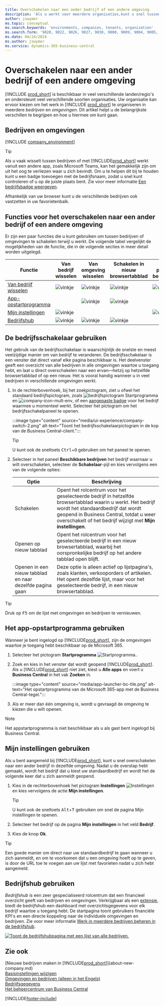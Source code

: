 ```yaml
---
title: Overschakelen naar een ander bedrijf of een andere omgeving
description: 'Als u werkt voor meerdere organisaties,kunt u snel tussen de omgevingen en bedrijven schakelen.'
author: jswymer
ms.topic: conceptual
ms.search.keywords: 'environments, companies, tenants, organization'
ms.search.form: '9020, 9022, 9026, 9027, 9030, 9000, 9009, 9004, 9005, 9024, 9006, 9007, 9010, 9016, 9017'
ms.date: 04/24/2024
ms.author: jswymer
ms.service: dynamics-365-business-central
---
```


# <a name="switching-to-another-company-or-environment"></a>Overschakelen naar een ander bedrijf of een andere omgeving

[!INCLUDE [prod_short](includes/prod_short.md)] is beschikbaar in veel verschillende landen/regio's en ondersteunt veel verschillende soorten organisaties. Uw organisatie kan ervoor kiezen om het werk in [!INCLUDE [prod_short](includes/prod_short.md)] te organiseren in meerdere *bedrijven* en *omgevingen*. Dit artikel helpt u de belangrijkste verschillen te begrijpen en hoe u hiermee om kunt gaan.

## <a name="about-companies-and-environments"></a>Bedrijven en omgevingen

[!INCLUDE [company_environment](includes/company_environment.md)]

> [!TIP]
> Als u vaak wisselt tussen bedrijven of met [!INCLUDE[prod_short](includes/prod_short.md)] werkt vanuit een andere app, zoals Microsoft Teams, kan het gemakkelijk zijn om uit het oog te verliezen waar u zich bevindt. Om u te helpen dit bij te houden kunt u een badge toevoegen met de bedrijfsnaam, zodat u snel kunt controleren of u op de juiste plaats bent. Zie voor meer informatie [Een bedrijfsbadge weergeven](admin-company-information.md#badge).
> 
> Afhankelijk van uw browser kunt u de verschillende bedrijven ook vastzetten in uw favorietenbalk.  

<!--
[!INCLUDE [about-ui-learn](includes/about-ui-learn.md)]-->

## <a name="features-for-switching-company-or-environment"></a>Functies voor het overschakelen naar een ander bedrijf of een andere omgeving

Er zijn een paar functies die u kunt gebruiken om tussen bedrijven of omgevingen te schakelen terwijl u werkt. De volgende tabel vergelijkt de mogelijkheden van de functie, die in de volgende secties in meer detail worden uitgelegd.

|Functie|Van bedrijf wisselen|Van omgeving wisselen|Schakelen in nieuw browsertabblad| On-premises beschikbaar|
|-------|--------------|------------------|-------------------------|----------------------|
|[Van bedrijf wisselen](#use-the-company-switcher)|![vinkje](media/check.png "vinkje")|![vinkje](media/check.png "vinkje")|![vinkje](media/check.png "vinkje")|![vinkje](media/check.png "vinkje")|
|[App-opstartprogramma](#use-the-app-launcher)||![vinkje](media/check.png "vinkje")|![vinkje](media/check.png "vinkje")||
|[Mijn instellingen](#use-my-settings)|![vinkje](media/check.png "vinkje")|||![vinkje](media/check.png "vinkje")|
|[Bedrijfshub](#use-company-hub)|![vinkje](media/check.png "vinkje")|![vinkje](media/check.png "vinkje")|![vinkje](media/check.png "vinkje")||

## <a name="use-the-company-switcher"></a>De bedrijfsschakelaar gebruiken

Het gebruik van de bedrijfsschakelaar is waarschijnlijk de snelste en meest veelzijdige manier om van bedrijf te veranderen. De bedrijfsschakelaar is een venster dat direct vanaf elke pagina beschikbaar is. Het deelvenster geeft een overzicht van alle bedrijven in alle omgevingen waartoe u toegang hebt, en laat u direct overschakelen naar een ervan&mdash;hetzij op hetzelfde browsertabblad of op een nieuw. Het is vooral handig wanneer u in veel bedrijven in verschillende omgevingen werkt.

1. In de rechterbovenhoek, bij het zoekpictogram, ziet u ofwel het standaard bedrijfspictogram, zoals ![bedrijfspictogram Startprogramma](media/ui-experience/company-icon.png "Geeft het bedrijfsschakelaarpictogram weer dat wordt gebruikt wanneer er één omgeving is") en ![company-icon-mult-env](media/ui-experience/company-icon-multi-env.png "Geeft het bedrijfsschakelaarpictogram weer dat wordt gebruikt wanneer er meerdere omgevingen zijn"), of een [aangepaste badge](admin-company-information.md#badge) voor het bedrijf waarmee u momenteel werkt. Selecteer het pictogram om het bedrijfsschakelpaneel te openen.

   :::image type="content" source="media/ui-experience/company-switch-2.png" alt-text="Toont het bedrijfsschakelaarpictogram in de kop van de Business Central-client.":::  

   > [!TIP]
   > U kunt ook de sneltoets <kbd>Ctrl</kbd>+<kbd>O</kbd> gebruiken om het paneel te openen.
2. Selecteer in het paneel **Beschikbare bedrijven** het bedrijf waarnaar u wilt overschakelen, selecteer de **Schakelaar**-pijl en kies vervolgens een van de volgende opties:

   |Optie|Beschrijving|
   |------|-----------|
   |Schakelen|Opent het rolcentrum voor het geselecteerde bedrijf in hetzelfde browsertabblad waarin u werkt. Het bedrijf wordt het standaardbedrijf dat wordt geopend in Business Central, totdat u weer overschakelt of het bedrijf wijzigt met **Mijn instellingen**. |
   |Openen op nieuw tabblad|Opent het rolcentrum voor het geselecteerde bedrijf in een nieuw browsertabblad, waarbij het oorspronkelijke bedrijf op het andere tabblad open blijft.|
   |Openen in een nieuw tabblad en naar dezelfde pagina gaan|Deze optie is alleen actief op lijstpagina's, zoals klanten, verkooporders of artikelen. Het opent dezelfde lijst, maar voor het geselecteerde bedrijf, in een nieuw browsertabblad. |

> [!TIP]
> Druk op <kbd>F5</kbd> om de lijst met omgevingen en bedrijven te vernieuwen.

## <a name="use-the-app-launcher"></a>Het app-opstartprogramma gebruiken

Wanneer je bent ingelogd op [!INCLUDE[prod_short](includes/prod_short.md)], zijn de omgevingen waartoe je toegang hebt beschikbaar op de Microsoft 365.  

1. Selecteer het pictogram **Startprogramma** ![Startprogramma.](media/app-launcher-icon.png "Het startprogramma biedt toegang tot meer functies").
2. Zoek en kies in het venster dat wordt geopend [!INCLUDE[prod_short](includes/prod_short.md)]. Als u [!INCLUDE[prod_short](includes/prod_short.md)] niet ziet, kiest u **Alle apps** en voert u **Business Central** in het vak **Zoeken** in.

   :::image type="content" source="media/app-launcher-bc-tile.png" alt-text="Het opstartprogramma van de Microsoft 365-app met de Business Central-tegel.":::  

3. Als er meer dan één omgeving is, wordt u gevraagd de omgeving te kiezen die u wilt openen.

> [!NOTE]
> Het appstartprogramma is niet beschikbaar als u als gast bent ingelogd bij Business Central.

<!--
The following image shows tiles for accessing production and sandbox environments on the Dynamics 365 Home page.

:::image type="content" source="media/app-picker-environments.png" alt-text="The Dynamics 365 Home page showing production and sandbox environments.":::
-->
## <a name="use-my-settings"></a>Mijn instellingen gebruiken

Als u bent aangemeld bij [!INCLUDE[prod_short](includes/prod_short.md)], kunt u snel overschakelen naar een ander bedrijf in dezelfde omgeving. Nadat u de overstap hebt gemaakt, wordt het bedrijf dat u kiest uw standaardbedrijf en wordt het de volgende keer dat u zich aanmeldt geopend.

1. Kies in de rechterbovenhoek het pictogram **Instellingen** ![Instellingen](media/ui-experience/settings_icon_small.png "Pictogram Instellingen voor rolcentrum") en kies vervolgens de actie **Mijn instellingen**.

    > [!TIP]
    > U kunt ook de sneltoets <kbd>Alt</kbd>+<kbd>T</kbd> gebruiken om snel de pagina Mijn instellingen te openen.

2. Selecteer het bedrijf op de pagina **Mijn instellingen** in het veld **Bedrijf**.  
3. Kies de knop **Ok**.

> [!TIP]
> Een goede manier om direct naar uw standaardbedrijf te gaan wanneer u zich aanmeldt, en om te voorkomen dat u een omgeving hoeft op te geven, is door de URL toe te voegen aan uw lijst met favorieten nadat u zich hebt aangemeld.

## <a name="use-company-hub"></a>Bedrijfshub gebruiken

*Bedrijfshub* is een zeer gespecialiseerd rolcentrum dat een financieel overzicht geeft van bedrijven en omgevingen. Verkrijgbaar als een [extensie](ui-extensions-company-hub.md), biedt de bedrijfshub een dashboard met overzichtsgegevens voor elk bedrijf waartoe u toegang hebt. De startpagina toont gebruikers financiële KPI's en een directe koppeling naar de individuele omgevingen en bedrijven. Zie voor meer informatie [Werk in meerdere bedrijven beheren in de bedrijfshub](company-hub.md).

[![Toont de bedrijfshubpagina met een lijst van alle bedrijven.](media/company-hub.png)](media/company-hub.png#lightbox)  

## <a name="see-also"></a>Zie ook

[Nieuwe bedrijven maken in [!INCLUDE[prod_short](includes/prod_short.md)]](about-new-company.md)  
[Basisinstellingen wijzigen](ui-change-basic-settings.md)  
[Omgevingen en bedrijven (alleen in het Engels)](/dynamics365/business-central/dev-itpro/administration/tenant-environment-topology)  
[Bedrijfsgegevens](admin-company-information.md)  
[Het beheercentrum van Business Central](/dynamics365/business-central/dev-itpro/administration/tenant-admin-center)  

[!INCLUDE[footer-include](includes/footer-banner.md)]
